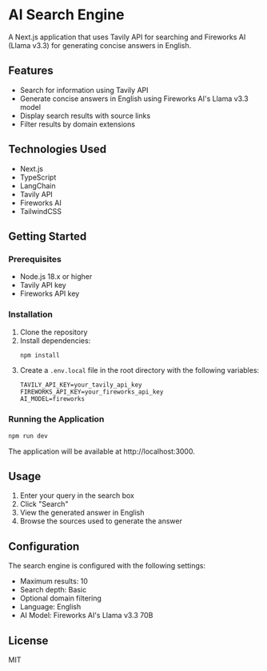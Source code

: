 # AI Search Engine

A Next.js application that uses Tavily API for searching and Fireworks AI (Llama v3.3) for generating concise answers in English.

## Features

- Search for information using Tavily API
- Generate concise answers in English using Fireworks AI's Llama v3.3 model
- Display search results with source links
- Filter results by domain extensions

## Technologies Used

- Next.js
- TypeScript
- LangChain
- Tavily API
- Fireworks AI
- TailwindCSS

## Getting Started

### Prerequisites

- Node.js 18.x or higher
- Tavily API key
- Fireworks API key

### Installation

1. Clone the repository
2. Install dependencies:
   ```bash
   npm install
   ```
3. Create a `.env.local` file in the root directory with the following variables:
   ```
   TAVILY_API_KEY=your_tavily_api_key
   FIREWORKS_API_KEY=your_fireworks_api_key
   AI_MODEL=fireworks
   ```

### Running the Application

```bash
npm run dev
```

The application will be available at http://localhost:3000.

## Usage

1. Enter your query in the search box
2. Click "Search"
3. View the generated answer in English
4. Browse the sources used to generate the answer

## Configuration

The search engine is configured with the following settings:

- Maximum results: 10
- Search depth: Basic
- Optional domain filtering
- Language: English
- AI Model: Fireworks AI's Llama v3.3 70B

## License

MIT
